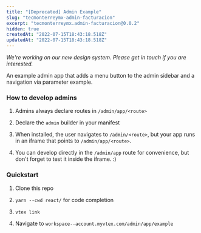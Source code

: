 ```yaml
---
title: "[Deprecated] Admin Example"
slug: "tecmonterreymx-admin-facturacion"
excerpt: "tecmonterreymx.admin-facturacion@0.0.2"
hidden: true
createdAt: "2022-07-15T18:43:18.518Z"
updatedAt: "2022-07-15T18:43:18.518Z"
---
```

_We're working on our new design system. Please get in touch if you are interested._

An example admin app that adds a menu button to the admin sidebar and a navigation via parameter example.

### How to develop admins

1. Admins always declare routes in `/admin/app/<route>`

2. Declare the `admin` builder in your manifest

3. When installed, the user navigates to `/admin/<route>`, but your app runs in an iframe that points to `/admin/app/<route>`.

4. You can develop directly in the `/admin/app` route for convenience, but don't forget to test it inside the iframe. :)

### Quickstart

1. Clone this repo

2. `yarn --cwd react/` for code completion

3. `vtex link`

4. Navigate to `workspace--account.myvtex.com/admin/app/example`